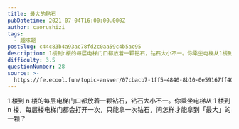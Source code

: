 ```yaml
---
title: 最大的钻石
pubDatetime: 2021-07-04T16:00:00.000Z
author: caorushizi
tags:
  - 趣味题
postSlug: c44c83b4a93ac78fd2c0aa59c4b5ac95
description: 1楼到n楼的每层电梯门口都放着一颗钻石，钻石大小不一。你乘坐电梯从1楼到n楼，每层楼电梯门都会打开一次，只能拿一次钻石，问怎样才能拿到「最大」的一颗？
difficulty: 3.5
questionNumber: 28
source: >-
  https://fe.ecool.fun/topic-answer/07cbacb7-1ff5-4840-8b10-0e59167ff407?orderBy=updateTime&order=desc&tagId=17
---
```


1 楼到 n 楼的每层电梯门口都放着一颗钻石，钻石大小不一。你乘坐电梯从 1 楼到 n 楼，每层楼电梯门都会打开一次，只能拿一次钻石，问怎样才能拿到「最大」的一颗？
